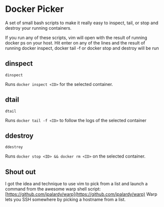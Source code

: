 Docker Picker
===

A set of small bash scripts to make it really easy to inspect, tail, or stop and destroy your running containers.

If you run any of these scripts, vim will open with the result of running docker ps on your host.
Hit enter on any of the lines and the result of running docker inspect, docker tail -f or docker stop and destroy will be run

dinspect
---

    dinspect

Runs `docker inspect <ID>` for the selected container.

dtail
---

    dtail

Runs `docker tail -f <ID>` to follow the logs of the selected container

ddestroy
---

    ddestroy

Runs `docker stop <ID> && docker rm <ID>` on the selected container.


Shout out
---

I got the idea and technique to use vim to pick from a list and launch a command from the awesome warp shell script:
[https://github.com/jpalardy/warp](https://github.com/jpalardy/warp)
Warp lets you SSH somewhere by picking a hostname from a list.

